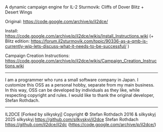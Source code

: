 A dynamic campaign engine for IL-2 Sturmovik: Cliffs of Dover Blitz + Desert Wings

Original: https://code.google.com/archive/p/il2dce/

Install: https://code.google.com/archive/p/il2dce/wikis/Install_Instructions.wiki
 (+ Blitz edition: https://forum.il2sturmovik.com/topic/90336-as-a-qmb-is-currently-wip-lets-discuss-what-it-needs-to-be-successful/ )

Campaign Creation Instructions: https://code.google.com/archive/p/il2dce/wikis/Campaign_Creation_Instructions.wiki


---
I am a programmer who runs a small software company in Japan.
I customize this OSS as a personal hobby, separate from my main business.
In this way, OSS can be developed by individuals as they like, while respecting copyright and rules. I would like to thank the original developer, Stefan Rothdach.

---
IL2DCE [Forked by silkyskyj]
Copyright © Stefan Rothdach 2016 & silkyskyj 2025
silkyskyj https://github.com/silkyskyj/il2dce
Stefan Rothdach https://github.com/il2dce/il2dc (https://code.google.com/archive/p/il2dce/)

